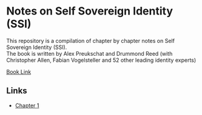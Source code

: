 # Notes on Self Sovereign Identity (SSI)

This repository is a compilation of chapter by chapter notes on Self Sovereign Identity (SSI).  
The book is written by Alex Preukschat and Drummond Reed (with Christopher Allen, Fabian Vogelsteller and 52 other leading identity experts)

[Book Link](https://www.manning.com/books/self-sovereign-identity)

## Links  
- [Chapter 1](chapter-1.md)